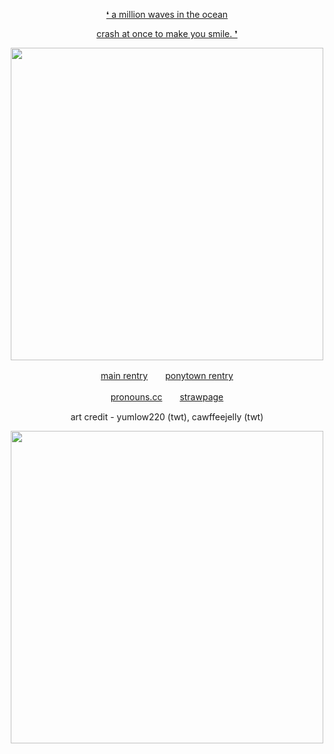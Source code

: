 <p align="center">
<ins>❛ a million waves in the ocean <ins>
<p align="center">    
<ins>crash at once to make you smile. ❜<ins>
</p>

<p align="center">
    <img width="500" src="https://files.catbox.moe/t58uxv.png">
</p>

<p align="center"> <a href="https://rentry.co/chaoscontrol">main rentry</a>　　<a href="https://rentry.co/ultim">ponytown rentry</a> <br> </p>
<p align="center"> <a href="https://pronouns.cc@ultim">pronouns.cc</a>　　<a href="https://ultim.straw.page">strawpage</a> <br> </p>

<p align="center">
art credit - yumlow220 (twt), cawffeejelly (twt)
</p>
    
<p align="center">
    <img width="500" src="https://files.catbox.moe/xtgc06.png">
</p>
